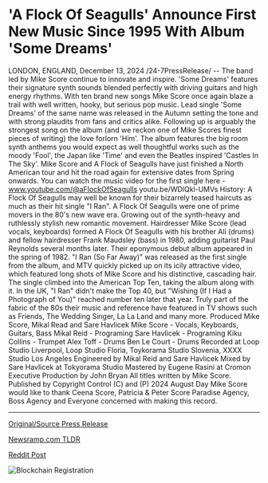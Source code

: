 # 'A Flock Of Seagulls' Announce First New Music Since 1995 With Album 'Some Dreams'

LONDON, ENGLAND, December 13, 2024 /24-7PressRelease/ -- The band led by Mike Score continue to innovate and inspire. 'Some Dreams' features their signature synth sounds blended perfectly with driving guitars and high energy rhythms. With ten brand new songs Mike Score once again blaze a trail with well written, hooky, but serious pop music.  Lead single 'Some Dreams' of the same name was released in the Autumn setting the tone and with strong plaudits from fans and critics alike. Following up is arguably the strongest song on the album (and we reckon one of Mike Scores finest pieces of writing) the love forlorn 'Him'. The album features the big room synth anthems you would expect as well thoughtful works such as the moody 'Fool', the Japan like 'Time' and even the Beatles inspired 'Castles In The Sky'.  Mike Score and A Flock of Seagulls have just finished a North American tour and hit the road again for extensive dates from Spring onwards.  You can watch the music video for the first single here - www.youtube.com/@aFIockOfSeagulls youtu.be/WDlQkl-UMVs  History: A Flock Of Seagulls may well be known for their bizarrely teased haircuts as much as their hit single "I Ran". A Flock Of Seagulls were one of prime movers in the 80's new wave era. Growing out of the synth-heavy and ruthlessly stylish new romantic movement. Hairdresser Mike Score (lead vocals, keyboards) formed A Flock Of Seagulls with his brother Ali (drums) and fellow hairdresser Frank Maudsley (bass) in 1980, adding guitarist Paul Reynolds several months later. Their eponymous debut album appeared in the spring of 1982. "I Ran (So Far Away)" was released as the first single from the album, and MTV quickly picked up on its icily attractive video, which featured long shots of Mike Score and his distinctive, cascading hair. The single climbed into the American Top Ten, taking the album along with it. In the UK, "I Ran" didn't make the Top 40, but "Wishing (If I Had a Photograph of You)" reached number ten later that year. Truly part of the fabric of the 80s their music and reference have featured in TV shows such as Friends, The Wedding Singer, La La Land and many more.  Produced Mike Score, Mikal Read and Sare Havlicek   Mike Score - Vocals, Keyboards, Guitars, Bass Mikal Reid - Programing Sare Havlicek - Programing Kiku Collins - Trumpet Alex Toff - Drums Ben Le Court - Drums  Recorded at Loop Studio Liverpool, Loop Studio Floria, Toykorama Studio Slovenia, XXXX Studio Los Angeles Engineered by Mikal Reid and Sare Havlicek Mixed by Sare Havlicek at Tokyorama Studio Mastered by Eugene Rasini at Cromon Executive Production by John Bryan  All titles written by Mike Score. Published by Copyright Control (C) and (P) 2024 August Day  Mike Score would like to thank Ceena Score, Patricia & Peter Score Paradise Agency, Boss Agency and Everyone concerned with making this record. 

---

[Original/Source Press Release](https://www.24-7pressrelease.com/press-release/516350/a-flock-of-seagulls-announce-first-new-music-since-1995-with-album-some-dreams)
                    

[Newsramp.com TLDR](https://newsramp.com/curated-news/a-flock-of-seagulls-releases-new-album-some-dreams/ff04c2155c3fed1ff2eab7410beb8c23) 

 



[Reddit Post](https://www.reddit.com/r/Lifestyle_Culture/comments/1hd7pw6/a_flock_of_seagulls_releases_new_album_some_dreams/) 



![Blockchain Registration](https://cdn.newsramp.app/24-7PressRelease/qrcode/2412/13/flax4LiG.webp)